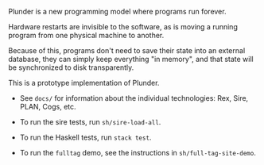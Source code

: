 Plunder is a new programming model where programs run forever.

Hardware restarts are invisible to the software, as is moving a running
program from one physical machine to another.

Because of this, programs don't need to save their state into an external
database, they can simply keep everything "in memory", and that state
will be synchronized to disk transparently.

This is a prototype implementation of Plunder.

-   See `docs/` for information about the individual technologies: Rex,
    Sire, PLAN, Cogs, etc.

-   To run the sire tests, run `sh/sire-load-all`.

-   To run the Haskell tests, run `stack test`.

-   To run the `fulltag` demo, see the instructions in
    `sh/full-tag-site-demo`.
